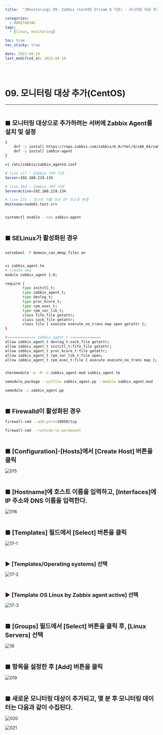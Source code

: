 ```yaml
---
title:  "[Monitoring] 09. Zabbix (CentOS Stream 8 기준) - 모니터링 대상 추가(CentOS)" 

categories:
  - MONITORING
tags:
  - [linux, monitoring]

toc: true
toc_sticky: true

date: 2022-04-10
last_modified_at: 2022-04-10
---
```

<br>

# 09. 모니터링 대상 추가(CentOS)
---

<style>
table {
    font-size: 12pt;
}
table th:first-of-type {
    width: 5%;
}
table th:nth-of-type(2) {
    width: 15%;
}
table th:nth-of-type(3) {
    width: 50%;
}
table th:nth-of-type(4) {
    width: 30%;
}
big {
    font-size: 15pt;
}
small { 
    font-size: 18px 
}
</style>

<br>

<big> **■ 모니터링 대상으로 추가하려는 서버에 Zabbix Agent를 설치 및 설정** </big> <br>

```bash
{
    dnf -y install https://repo.zabbix.com/zabbix/6.0/rhel/8/x86_64/zabbix-release-6.0-1.el8.noarch.rpm
    dnf -y install zabbix-agent
}
```

```bash
vi /etc/zabbix/zabbix_agentd.conf

# line 117 : Zabbix 서버 지정
Server=192.168.219.134

# line 164 : Zabbix 서버 지정
ServerActive=192.168.219.134

# line 175 : 호스트 이름 또는 IP 주소로 변경
Hostname=node01.test.srv


systemctl enable --now zabbix-agent
```

<br>

<big> **■ SELinux가 활성화된 경우** </big> <br>

```bash

setsebool -P domain_can_mmap_files on


vi zabbix_agent.te
# create new
module zabbix_agent 1.0;

require {
        type initctl_t;
        type zabbix_agent_t;
        type devlog_t;
        type proc_kcore_t;
        type rpm_exec_t;
        type rpm_var_lib_t;
        class fifo_file getattr;
        class sock_file getattr;
        class file { execute execute_no_trans map open getattr };
}

#============= zabbix_agent_t ==============
allow zabbix_agent_t devlog_t:sock_file getattr;
allow zabbix_agent_t initctl_t:fifo_file getattr;
allow zabbix_agent_t proc_kcore_t:file getattr;
allow zabbix_agent_t rpm_var_lib_t:file open;
allow zabbix_agent_t rpm_exec_t:file { execute execute_no_trans map };


checkmodule -m -M -o zabbix_agent.mod zabbix_agent.te

semodule_package --outfile zabbix_agent.pp --module zabbix_agent.mod

semodule -i zabbix_agent.pp
```

<br>

<big> **■ Firewalld이 활성화된 경우** </big> <br>

```bash
firewall-cmd --add-port=10050/tcp

firewall-cmd --runtime-to-permanent
```

<br>

<big> **■ [Configuration]-[Hosts]에서 [Create Host] 버튼을 클릭** </big> <br>

![015](https://github.com/revenge1005/WEB-Server-3-Tier-Architecture/assets/42735894/d1abe715-d806-45b7-925f-31ed0ef5fd16)

<br>

<big> **■ [Hostname]에 호스트 이름을 입력하고, [Interfaces]에 IP 주소와 DNS 이름을 입력한다.** </big> <br>

![016](https://github.com/revenge1005/WEB-Server-3-Tier-Architecture/assets/42735894/1b77fa1d-7ab0-4084-87c9-5529ef701b0c)

<br>

<big> **■ [Templates] 필드에서 [Select] 버튼을 클릭** </big> <br>

![17-1](https://github.com/revenge1005/WEB-Server-3-Tier-Architecture/assets/42735894/cabbeb14-ec6c-4be2-81ba-220edc791c42)

<br>

<small> **▶ [Templates/Operating systems] 선택** </small> <br>

![17-2](https://github.com/revenge1005/WEB-Server-3-Tier-Architecture/assets/42735894/ac192d03-15fc-46ed-9e02-ff49ee1fa1d5)

<br>

<small> **▶ [Template OS Linux by Zabbix agent active] 선택** </small> <br>

![17-3](https://github.com/revenge1005/WEB-Server-3-Tier-Architecture/assets/42735894/a663785d-b7e9-49c0-93d4-33cf22e97b9c)

<br>

<big> **■ [Groups] 필드에서 [Select] 버튼을 클릭 후, [Linux Servers] 선택** </big> <br>

![18](https://github.com/revenge1005/WEB-Server-3-Tier-Architecture/assets/42735894/ccb54272-9778-4ad1-959b-2587f1a558ce)

<br>

<big> **■ 항목을 설정한 후 [Add] 버튼을 클릭** </big> <br>

![019](https://github.com/revenge1005/WEB-Server-3-Tier-Architecture/assets/42735894/237fed7a-912b-45d0-b197-2da20dd65caf)

<br>

<big> **■ 새로운 모니터링 대상이 추가되고, 몇 분 후 모니터링 데이터는 다음과 같이 수집된다.** </big> <br>

![020](https://github.com/revenge1005/WEB-Server-3-Tier-Architecture/assets/42735894/b543e1ca-fa07-4298-bf6a-a19b2f9cf618)

![021](https://github.com/revenge1005/WEB-Server-3-Tier-Architecture/assets/42735894/ef8dc79c-df31-4cfa-9246-d6d5597f099d)